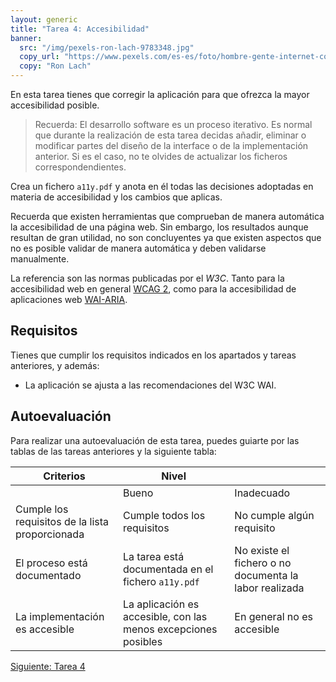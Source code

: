 ```yaml
---
layout: generic
title: "Tarea 4: Accesibilidad"
banner:
  src: "/img/pexels-ron-lach-9783348.jpg"
  copy_url: "https://www.pexels.com/es-es/foto/hombre-gente-internet-conexion-9783348/"
  copy: "Ron Lach"
---
```


En esta tarea tienes que corregir la aplicación para que ofrezca la
mayor accesibilidad posible.

> Recuerda: El desarrollo software es un proceso iterativo. Es normal
> que durante la realización de esta tarea decidas añadir, eliminar o
> modificar partes del diseño de la interface o de la implementación
> anterior. Si es el caso, no te olvides de actualizar los ficheros
> correspondendientes.


Crea un fichero `a11y.pdf` y anota en él todas las decisiones
adoptadas en materia de accesibilidad y los cambios que aplicas.


Recuerda que existen herramientas que comprueban de manera automática
la accesibilidad de una página web. Sin embargo, los resultados aunque
resultan de gran utilidad, no son concluyentes ya que existen aspectos
que no es posible validar de manera automática y deben validarse
manualmente.

La referencia son las normas publicadas por el _W3C_.  Tanto para la
accesibilidad web en general [WCAG
2](https://www.w3.org/WAI/standards-guidelines/wcag/), como para la
accesibilidad de aplicaciones web
[WAI-ARIA](https://www.w3.org/WAI/standards-guidelines/aria/).



## Requisitos

Tienes que cumplir los requisitos indicados en los apartados y tareas
anteriores, y además:

  - La aplicación se ajusta a las recomendaciones del W3C WAI.
  

## Autoevaluación

Para realizar una autoevaluación de esta tarea, puedes guiarte por las
tablas de las tareas anteriores y la siguiente tabla:


| Criterios | Nivel ||
|-----------| ----- |-|
|           |  Bueno | Inadecuado |
| Cumple los requisitos de la lista proporcionada | Cumple todos los requisitos | No cumple algún requisito |
| El proceso está documentado | La tarea está documentada en el fichero `a11y.pdf`  | No existe el fichero o no documenta la labor realizada |
| La implementación es accesible | La aplicación es accesible, con las menos excepciones posibles | En general no es accesible |



<a href="{{page.url|baseUrl}}tarea_4" class="paper-btn">Siguiente: Tarea 4</a>
